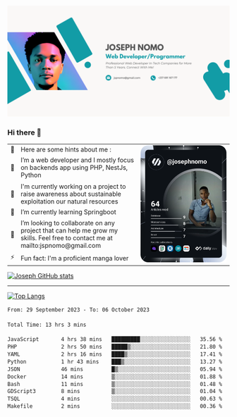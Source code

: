 ![Banner of my profile!](/Joseph_NOMO_NEW.png "Banner")

### Hi there 👋

<!--- | --  | 👋  | Here are some hints about me :                                                                                                 | <td rowspan=6><img src="/devcard.svg" width="400" alt="Joseph NOMO's Dev Card"/></td> |
| --- | --- | ------------------------------------------------------------------------------------------------------------------------------ | ------------------------------------------------------------------------------------- |
| --  | 🔭  | I’m a web developer and I mostly focus on backends app using PHP, NestJs, Python                                               |
| --  | 🦁  | I'm currently working on a project to raise awareness about sustainable exploitation our natural resources                     |
| --  | 🌱  | I’m currently learning Springboot                                                                                              |
| --  | 👯  | I’m looking to collaborate on any project that can help me grow my skills. Feel free to contact me at mailto:jspnomo@gmail.com |
| --  | ⚡  | Fun fact: I'm a proficient manga lover                                                                                         |
--->

<table>
    <tr>
        <td width="1%">👋</td>
        <td width="55%">Here are some hints about me :</td>
        <td rowspan=6 width="44%"><img src="/devcard.svg" width="400" alt="Joseph NOMO's Dev Card"/></td>
    </tr>
    <tr>
        <td>🔭</td>
        <td>I’m a web developer and I mostly focus on backends app using PHP, NestJs, Python</td>
    </tr>
    <tr>
        <td>🦁</td>
        <td>I'm currently working on a project to raise awareness about sustainable exploitation our natural resources</td>
    </tr>
    <tr>
        <td>🌱</td>
        <td>I’m currently learning Springboot</td>
    </tr>
    <tr>
        <td>👯</td>
        <td>I’m looking to collaborate on any project that can help me grow my skills. Feel free to contact me at mailto:jspnomo@gmail.com</td>
    </tr>
    <tr>
        <td>⚡</td>
        <td>Fun fact: I'm a proficient manga lover</td>
    </tr>

</table>

[![Joseph GitHub stats](https://github-readme-stats-seven-sigma-53.vercel.app/api?username=Jspascal)](https://github.com/Jspascal/github-readme-stats)

---

[![Top Langs](https://github-readme-stats-seven-sigma-53.vercel.app/api/top-langs/?username=Jspascal&layout=compact)](https://github.com/Jspascal/github-readme-stats)

<!--START_SECTION:waka-->

```txt
From: 29 September 2023 - To: 06 October 2023

Total Time: 13 hrs 3 mins

JavaScript       4 hrs 38 mins   █████████░░░░░░░░░░░░░░░░   35.56 %
PHP              2 hrs 50 mins   █████▒░░░░░░░░░░░░░░░░░░░   21.80 %
YAML             2 hrs 16 mins   ████▒░░░░░░░░░░░░░░░░░░░░   17.41 %
Python           1 hr 43 mins    ███▒░░░░░░░░░░░░░░░░░░░░░   13.27 %
JSON             46 mins         █▒░░░░░░░░░░░░░░░░░░░░░░░   05.94 %
Docker           14 mins         ▒░░░░░░░░░░░░░░░░░░░░░░░░   01.88 %
Bash             11 mins         ▒░░░░░░░░░░░░░░░░░░░░░░░░   01.48 %
GDScript3        8 mins          ▒░░░░░░░░░░░░░░░░░░░░░░░░   01.04 %
TSQL             4 mins          ░░░░░░░░░░░░░░░░░░░░░░░░░   00.63 %
Makefile         2 mins          ░░░░░░░░░░░░░░░░░░░░░░░░░   00.36 %
```

<!--END_SECTION:waka-->
